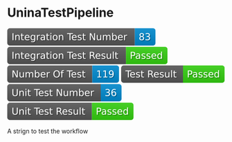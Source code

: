 # UninaTestPipeline
<img src="badges_ver_v0.0.2-test2/integration_test_number.svg"> <img src="badges_ver_v0.0.2-test2/integration_test_result.svg"> <img src="badges_ver_v0.0.2-test2/test_number.svg"> <img src="badges_ver_v0.0.2-test2/test_result.svg"> <img src="badges_ver_v0.0.2-test2/unit_test_number.svg"> <img src="badges_ver_v0.0.2-test2/unit_test_result.svg"> 

A strign to test the workflow
